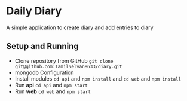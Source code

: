 # Daily Diary

A simple application to create diary and add entries to diary

## Setup and Running

- Clone repository from GitHub `git clone git@github.com:TamilSelvan8633/diary.git`
- mongodb Configuration
- Install modules `cd api` and `npm install` and `cd web` and `npm install`
- Run **api** `cd api` and `npm start`
- Run **web** `cd web` and `npm start`

